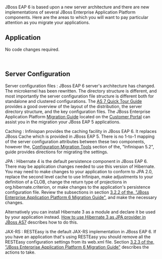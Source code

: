 JBoss EAP 6 is based upon a new server architecture and there are new implementations of several JBoss Enterprise Application Platform components. Here are the areas to which you will want to pay particular attention as you migrate your applications.  


Application
-----------

No code changes required.  

<br/>

Server Configuration 
--------------------
       
Server configuration files
: JBoss EAP 6 server's architecture has changed.  The microkernel has been rewritten. The directory structure is different, and most importantly the server configuration file structure is different both for standalone and clustered configurations. The [AS 7 Quick Tour Guide](https://docs.jboss.org/author/display/AS7/Getting+Started+Guide#GettingStartedGuide-AS7AQuickTour) provides a good overview of the layout of the distribution, the server directory structure, and the key configuration files. The JBoss Enterprise Application Platform [Migration Guide](https://access.redhat.com/site/documentation/en-US/JBoss_Enterprise_Application_Platform/6.1/html-single/Migration_Guide/index.html) located on the [Customer Portal](https://access.redhat.com/site/documentation/JBoss_Enterprise_Application_Platform/) can assist you in the migration your JBoss EAP 5 applications.
            
Caching
: Infinispan provides the caching facility in JBoss EAP 6.  It replaces JBoss Cache which is provided in JBoss EAP 5. There is no 1-to-1 mapping of the server configuration attributes between these two components, however the, [Configuration Migration Tools](https://docs.jboss.org/author/display/ISPN/Configuration+Migration+Tools) section of the, "Infinispan 5.2", guide provides directions for migrating the settings.

JPA
: Hibernate 4 is the default persistence component in JBoss EAP 6. There may be application changes needed to use this version of Hibernate. You may need to make changes to your application to conform to JPA 2.0, replace the second level cache to use Infinipan, make adjustments to your definition of a CLOB, change the return type of  projections in org.hibernate.criterion, or make changes to the application's persistence configuration file.  Review the subsections in section [3.2.2 of the, "JBoss Enterprise Application Platform 6 Migration Guide"](https://access.redhat.com/knowledge/docs/en-US/JBoss_Enterprise_Application_Platform/6.1/html/Migration_Guide/sect-Hibernate_and_JPA_Changes.html), and make the necessary changes.
 

  Alternatively you can install Hibernate 3 as a module and declare it be used by your application instead. [How to use Hibernate 3 as JPA provider in JBoss AS7](http://badr-elhouari.blogspot.com/2011/10/how-to-use-hibernate-3-as-jpa-provider.html) describes how to do this.

JAX-RS
: RESTEasy is the default JAX-RS implementation in JBoss EAP 6. If you have an application that's using RESTEasy you should remove all the RESTEasy configuration settings from its web.xml file.  Section [3.2.3 of the, "JBoss Enterprise Application Platform 6 Migration Guide"](https://access.redhat.com/site/documentation//en-US/JBoss_Enterprise_Application_Platform/6.1/html/Migration_Guide/sect-JAX-RS_and_RESTEasy_Changes.html) describes the actions to take.
